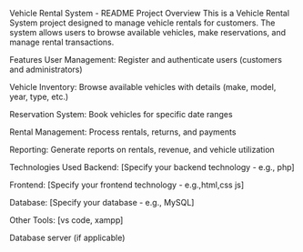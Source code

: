 Vehicle Rental System - README
Project Overview
This is a Vehicle Rental System project designed to manage vehicle rentals for customers. The system allows users to browse available vehicles, make reservations, and manage rental transactions.

Features
User Management: Register and authenticate users (customers and administrators)

Vehicle Inventory: Browse available vehicles with details (make, model, year, type, etc.)

Reservation System: Book vehicles for specific date ranges

Rental Management: Process rentals, returns, and payments

Reporting: Generate reports on rentals, revenue, and vehicle utilization

Technologies Used
Backend: [Specify your backend technology - e.g., php]

Frontend: [Specify your frontend technology - e.g.,html,css js]

Database: [Specify your database - e.g., MySQL]

Other Tools: [vs code, xampp]



Database server (if applicable)
